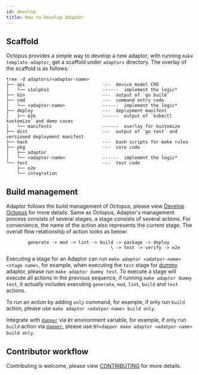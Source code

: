 ```yaml
---
id: develop
title: How to Develop Adaptor
---
```


## Scaffold

Octopus provides a simple way to develop a new adaptor, with running `make template-adaptor`, get a scaffold under `adaptors` directory. The overlay of the scaffold is as follows:

```text
tree -d adaptors/<adaptor-name>
├── api                             ---  device model CRD
│   └── v1alpha1                    ------  implement the logic*
├── bin                             ---  output of `go build`
├── cmd                             ---  command entry code
│   └── <adaptor-name>              ------  implement the logic*
├── deploy                          ---  deployment manifest
│   ├── e2e                         ------  output of `kubectl kustomize` and demo cases
│   └── manifests                   ------  overlay for kustomize
├── dist                            ---  output of `go test` and versioned deployment manifest
├── hack                            ---  bash scripts for make rules
├── pkg                             ---  core code
│   ├── adaptor
│   └── <adaptor-name>              ------  implement the logic*
└── test                            ---  test code
    ├── e2e
    └── integration
```

## Build management

Adaptor follows the build management of Octopus, please view [Develop Octopus](../octopus/develop.md) for more details. Same as Octopus, Adaptor's management process consists of several stages, a stage consists of several actions. For convenience, the name of the action also represents the current stage. The overall flow relationship of action looks as below:
                                        
```text
        generate -> mod -> lint -> build -> package -> deploy
                                       \ -> test -> verify -> e2e
```

Executing a stage for an Adaptor can run `make adaptor <adatpor-name> <stage name>`, for example, when executing the `test` stage for [dummy](../../adaptors/dummy) adaptor, please run `make adaptor dummy test`. To execute a stage will execute all actions in the previous sequence, if running `make adaptor dummy test`, it actually includes executing `generate`, `mod`, `lint`, `build` and `test` actions.

To run an action by adding `only` command, for example, if only run `build` action, please use `make adaptor <adatpor-name> build only`.

Integrate with [`dapper`](https://github.com/rancher/dapper) via `BY` environment variable, for example, if only run `build` action via [`dapper`](https://github.com/rancher/dapper), please use `BY=dapper make adaptor <adatpor-name> build only`. 

## Contributor workflow

Contributing is welcome, please view [CONTRIBUTING](../../CONTRIBUTING.md) for more details.
